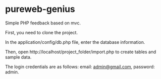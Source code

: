 # pureweb-genius
Simple PHP feedback based on mvc.

First, you need to clone the project.

In the application/config/db.php file, enter the database information. 

Then, open http://localhost/project_folder/import.php to create tables and sample data. 

The login credentials are as follows: email: admin@gmail.com, password: admin.
